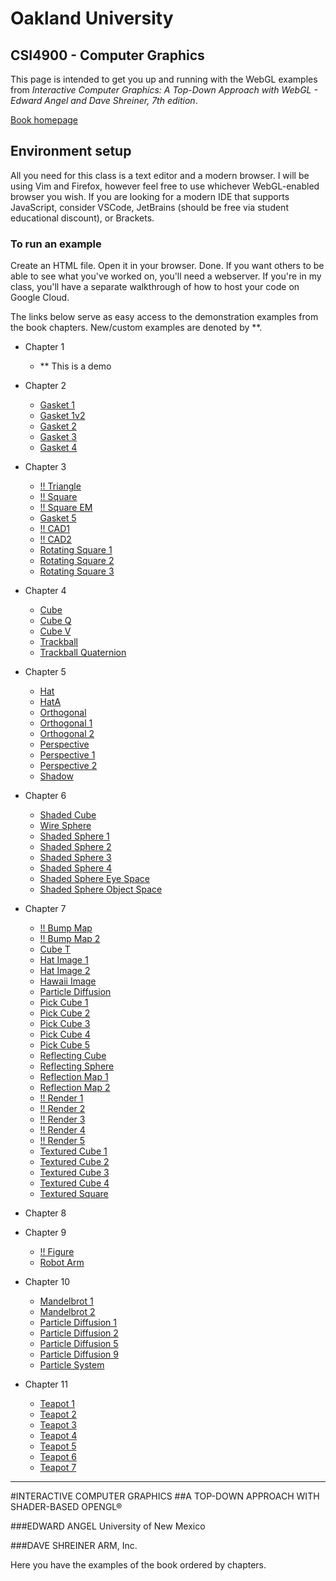 # Oakland University
## CSI4900 - Computer Graphics

This page is intended to get you up and running with the WebGL examples from *Interactive Computer Graphics: A Top-Down Approach with WebGL - Edward Angel and Dave Shreiner, 7th edition*.

[Book homepage](https://www.cs.unm.edu/~angel/BOOK/INTERACTIVE_COMPUTER_GRAPHICS/SEVENTH_EDITION/)

## Environment setup

All you need for this class is a text editor and a modern browser.  I will be using Vim and Firefox, however feel free to use whichever WebGL-enabled browser you wish.  If you are looking for a modern IDE that supports JavaScript, consider VSCode, JetBrains (should be free via student educational discount), or Brackets.

### To run an example

Create an HTML file.  Open it in your browser.  Done.  If you want others to be able to see what you've worked on, you'll need a webserver.  If you're in my class, you'll have a separate walkthrough of how to host your code on Google Cloud. 

The links below serve as easy access to the demonstration examples from the book chapters.  New/custom examples are denoted by \*\*.

- Chapter 1
  - \*\* This is a demo

- Chapter 2
  - [Gasket 1](Chap2/gasket1.html)
  - [Gasket 1v2](Chap2/gasket1v2.html)
  - [Gasket 2](Chap2/gasket2.html)
  - [Gasket 3](Chap2/gasket3.html)
  - [Gasket 4](Chap2/gasket4.html)

- Chapter 3
  - [!! Triangle](Chap3/triangle.html)
  - [!! Square](Chap3/square.html)
  - [!! Square EM](Chap3/squareem.html)
  - [Gasket 5](Chap3/gasket5.html)
  - [!! CAD1](Chap3/cad1.html)
  - [!! CAD2](Chap3/cad2.html)
  - [Rotating Square 1](Chap3/rotatingSquare1.html)
  - [Rotating Square 2](Chap3/rotatingSquare2.html)
  - [Rotating Square 3](Chap3/rotatingSquare3.html)

- Chapter 4
  - [Cube](Chap4/cube.html)
  - [Cube Q](Chap4/cubeq.html)
  - [Cube V](Chap4/cubev.html)
  - [Trackball](Chap4/trackball.html)
  - [Trackball Quaternion](Chap4/trackballQuaterion.html)

- Chapter 5
  - [Hat](Chap5/hat.html)
  - [HatA](Chap5/hata.html)
  - [Orthogonal](Chap5/ortho.html)
  - [Orthogonal 1](Chap5/ortho1.html)
  - [Orthogonal 2](Chap5/ortho2.html)
  - [Perspective](Chap5/perspective.html)
  - [Perspective 1](Chap5/perspective1.html)
  - [Perspective 2](Chap5/perspective2.html)
  - [Shadow](Chap5/shadow.html)

- Chapter 6
  - [Shaded Cube](Chap6/shadedCube.html)
  - [Wire Sphere](Chap6/wireSphere.html)
  - [Shaded Sphere 1](Chap6/shadedSphere1.html)
  - [Shaded Sphere 2](Chap6/shadedSphere2.html)
  - [Shaded Sphere 3](Chap6/shadedSphere3.html)
  - [Shaded Sphere 4](Chap6/shadedSphere4.html)
  - [Shaded Sphere Eye Space](Chap6/shadedSphereEyeSpace.html)
  - [Shaded Sphere Object Space](Chap6/shadedSphereObjectSpace.html)


- Chapter 7
  - [!! Bump Map ](Chap7/bumpMap.html)
  - [!! Bump Map 2](Chap7/bumpMap2.html)
  - [Cube T](Chap7/cubet.html)
  - [Hat Image 1](Chap7/hatImage1.html)
  - [Hat Image 2](Chap7/hatImage2.html)
  - [Hawaii Image](Chap7/hawaiiImage.html)
  - [Particle Diffusion](Chap7/particleDiffusion.html)
  - [Pick Cube 1](Chap7/pickCube.html)
  - [Pick Cube 2](Chap7/pickCube2.html)
  - [Pick Cube 3](Chap7/pickCube3.html)
  - [Pick Cube 4](Chap7/pickCube4.html)
  - [Pick Cube 5](Chap7/pickCube5.html)
  - [Reflecting Cube](Chap7/reflectiingCube.html)
  - [Reflecting Sphere](Chap7/reflectingSphere.html)
  - [Reflection Map 1](Chap7/reflectionMap.html)
  - [Reflection Map 2](Chap7/reflectionMap2.html)
  - [!! Render 1](Chap7/render1.html)
  - [!! Render 2](Chap7/render1v2.html)
  - [!! Render 3](Chap7/render3.html)
  - [!! Render 4](Chap7/render4.html)
  - [!! Render 5](Chap7/render5.html)
  - [Textured Cube 1](Chap7/textureCube1.html)
  - [Textured Cube 2](Chap7/textureCubev2.html)
  - [Textured Cube 3](Chap7/textureCubev3.html)
  - [Textured Cube 4](Chap7/textureCubev4.html)
  - [Textured Square](Chap7/textureSquare.html)


- Chapter 8

- Chapter 9
  - [!! Figure](Chap9/figure.html)
  - [Robot Arm](Chap9/robotArm.html)

- Chapter 10
  - [Mandelbrot 1](Chap10/mandelbrot1.html)
  - [Mandelbrot 2](Chap10/mandelbrot2.html)
  - [Particle Diffusion 1](Chap10/particleDiffusion1.html)
  - [Particle Diffusion 2](Chap10/particleDiffusion2.html)
  - [Particle Diffusion 5](Chap10/particleDiffusion5.html)
  - [Particle Diffusion 9](Chap10/particleDiffusion9.html)
  - [Particle System](Chap10/particleSystem.html)

- Chapter 11
  - [Teapot 1](Chap11/teapot1.html)
  - [Teapot 2](Chap11/teapot2.html)
  - [Teapot 3](Chap11/teapot3.html)
  - [Teapot 4](Chap11/teapot4.html)
  - [Teapot 5](Chap11/teapot5.html)
  - [Teapot 6](Chap11/teapot6.html)
  - [Teapot 7](Chap11/teapot7.html)

---

#INTERACTIVE COMPUTER GRAPHICS
##A TOP-DOWN APPROACH WITH SHADER-BASED OPENGL®

###EDWARD ANGEL
University of New Mexico


###DAVE SHREINER
ARM, Inc.

Here you have the examples of the book ordered by chapters.
